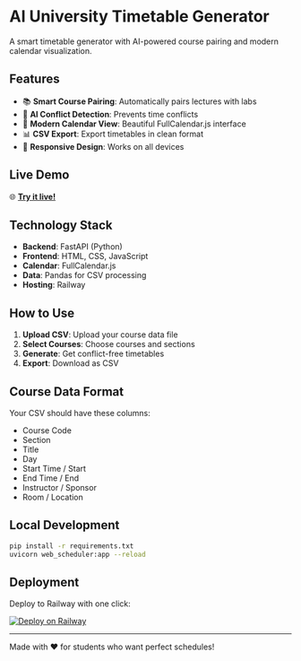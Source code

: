 # AI University Timetable Generator

A smart timetable generator with AI-powered course pairing and modern calendar visualization.

## Features

- 📚 **Smart Course Pairing**: Automatically pairs lectures with labs
- 🤖 **AI Conflict Detection**: Prevents time conflicts
- 📅 **Modern Calendar View**: Beautiful FullCalendar.js interface  
- 📊 **CSV Export**: Export timetables in clean format
- 📱 **Responsive Design**: Works on all devices

## Live Demo

🌐 **[Try it live!](https://your-app-name.railway.app)**

## Technology Stack

- **Backend**: FastAPI (Python)
- **Frontend**: HTML, CSS, JavaScript
- **Calendar**: FullCalendar.js
- **Data**: Pandas for CSV processing
- **Hosting**: Railway

## How to Use

1. **Upload CSV**: Upload your course data file
2. **Select Courses**: Choose courses and sections
3. **Generate**: Get conflict-free timetables
4. **Export**: Download as CSV

## Course Data Format

Your CSV should have these columns:
- Course Code
- Section  
- Title
- Day
- Start Time / Start
- End Time / End
- Instructor / Sponsor
- Room / Location

## Local Development

```bash
pip install -r requirements.txt
uvicorn web_scheduler:app --reload
```

## Deployment

Deploy to Railway with one click:

[![Deploy on Railway](https://railway.app/button.svg)](https://railway.app/new/template)

---

Made with ❤️ for students who want perfect schedules!
